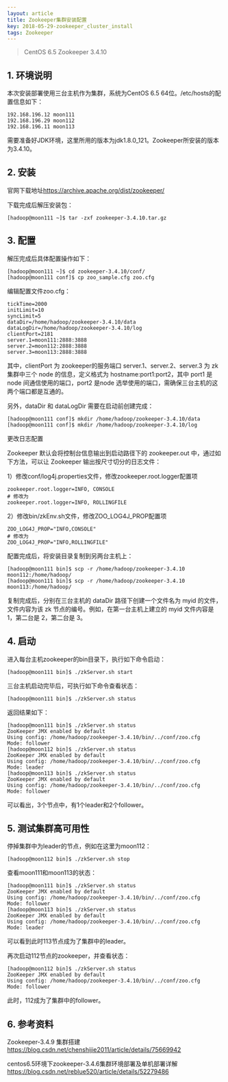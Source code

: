 ```yaml
---
layout: article
title: Zookeeper集群安装配置
key: 2018-05-29-zookeeper_cluster_install
tags: Zookeeper
---
```


> CentOS 6.5 Zookeeper 3.4.10

<!--more-->

## 1. 环境说明

本次安装部署使用三台主机作为集群，系统为CentOS 6.5 64位。/etc/hosts的配置信息如下：

```
192.168.196.12 moon111
192.168.196.29 moon112
192.168.196.11 moon113
```

需要准备好JDK环境，这里所用的版本为jdk1.8.0_121。Zookeeper所安装的版本为3.4.10。

## 2. 安装

官网下载地址<https://archive.apache.org/dist/zookeeper/>

下载完成后解压安装包：

```shell
[hadoop@moon111 ~]$ tar -zxf zookeeper-3.4.10.tar.gz 
```

## 3. 配置

解压完成后具体配置操作如下：

```shell
[hadoop@moon111 ~]$ cd zookeeper-3.4.10/conf/
[hadoop@moon111 conf]$ cp zoo_sample.cfg zoo.cfg
```

编辑配置文件zoo.cfg：

```properties
tickTime=2000
initLimit=10
syncLimit=5
dataDir=/home/hadoop/zookeeper-3.4.10/data
dataLogDir=/home/hadoop/zookeeper-3.4.10/log
clientPort=2181
server.1=moon111:2888:3888
server.2=moon112:2888:3888
server.3=moon113:2888:3888
```

其中，clientPort 为 zookeeper的服务端口   server.1、server.2、server.3 为 zk 集群中三个 node 的信息，定义格式为  hostname:port1:port2，其中 port1 是 node 间通信使用的端口，port2 是node  选举使用的端口，需确保三台主机的这两个端口都是互通的。 

另外，dataDir 和 dataLogDir 需要在启动前创建完成：

```shell
[hadoop@moon111 conf]$ mkdir /home/hadoop/zookeeper-3.4.10/data
[hadoop@moon111 conf]$ mkdir /home/hadoop/zookeeper-3.4.10/log
```

更改日志配置

Zookeeper 默认会将控制台信息输出到启动路径下的 zookeeper.out 中，通过如下方法，可以让 Zookeeper 输出按尺寸切分的日志文件： 

1）修改conf/log4j.properties文件，修改zookeeper.root.logger配置项

```properties
zookeeper.root.logger=INFO, CONSOLE
# 修改为
zookeeper.root.logger=INFO, ROLLINGFILE
```

2）修改bin/zkEnv.sh文件，修改ZOO_LOG4J_PROP配置项

```shell
ZOO_LOG4J_PROP="INFO,CONSOLE"
# 修改为
ZOO_LOG4J_PROP="INFO,ROLLINGFILE"
```

配置完成后，将安装目录复制到另两台主机上：

```shell
[hadoop@moon111 bin]$ scp -r /home/hadoop/zookeeper-3.4.10 moon112:/home/hadoop/
[hadoop@moon111 bin]$ scp -r /home/hadoop/zookeeper-3.4.10 moon113:/home/hadoop/
```

复制完成后，分别在三台主机的 dataDir 路径下创建一个文件名为 myid 的文件，文件内容为该 zk 节点的编号。例如，在第一台主机上建立的 myid 文件内容是 1，第二台是 2，第二台是 3。

## 4. 启动

进入每台主机zookeeper的bin目录下，执行如下命令启动：

```shell
[hadoop@moon111 bin]$ ./zkServer.sh start
```

三台主机启动完毕后，可执行如下命令查看状态：

```shell
[hadoop@moon111 bin]$ ./zkServer.sh status
```

返回结果如下：

```shell
[hadoop@moon111 bin]$ ./zkServer.sh status
ZooKeeper JMX enabled by default
Using config: /home/hadoop/zookeeper-3.4.10/bin/../conf/zoo.cfg
Mode: follower
[hadoop@moon112 bin]$ ./zkServer.sh status
ZooKeeper JMX enabled by default
Using config: /home/hadoop/zookeeper-3.4.10/bin/../conf/zoo.cfg
Mode: leader
[hadoop@moon113 bin]$ ./zkServer.sh status
ZooKeeper JMX enabled by default
Using config: /home/hadoop/zookeeper-3.4.10/bin/../conf/zoo.cfg
Mode: follower
```

可以看出，3个节点中，有1个leader和2个follower。

## 5. 测试集群高可用性

停掉集群中为leader的节点，例如在这里为moon112：

```shell
[hadoop@moon112 bin]$ ./zkServer.sh stop
```

查看moon111和moon113的状态：

```shell
[hadoop@moon111 bin]$ ./zkServer.sh status
ZooKeeper JMX enabled by default
Using config: /home/hadoop/zookeeper-3.4.10/bin/../conf/zoo.cfg
Mode: follower
[hadoop@moon113 bin]$ ./zkServer.sh status
ZooKeeper JMX enabled by default
Using config: /home/hadoop/zookeeper-3.4.10/bin/../conf/zoo.cfg
Mode: leader
```

可以看到此时113节点成为了集群中的leader。

再次启动112节点的zookeeper，并查看状态：

```shell
[hadoop@moon112 bin]$ ./zkServer.sh status
ZooKeeper JMX enabled by default
Using config: /home/hadoop/zookeeper-3.4.10/bin/../conf/zoo.cfg
Mode: follower
```

此时，112成为了集群中的follower。

## 6. 参考资料

Zookeeper-3.4.9 集群搭建     <https://blog.csdn.net/chenshijie2011/article/details/75669942>

centos6.5环境下zookeeper-3.4.6集群环境部署及单机部署详解    <https://blog.csdn.net/reblue520/article/details/52279486>